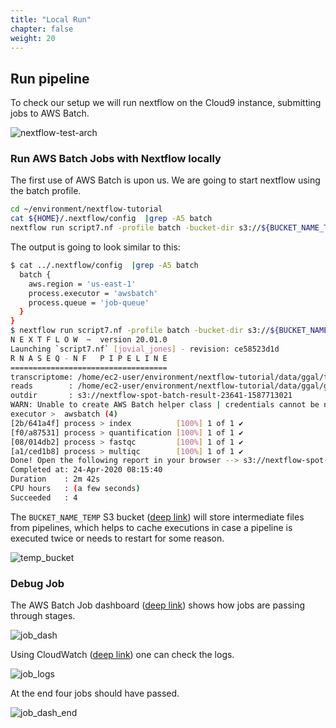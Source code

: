 ```yaml
---
title: "Local Run"
chapter: false
weight: 20
---
```


## Run pipeline

To check our setup we will run nextflow on the Cloud9 instance, submitting jobs to AWS Batch.

![nextflow-test-arch](/images/nextflow-on-aws-batch/nextflow202/nextflow-test-arch.png)

### Run AWS Batch Jobs with Nextflow locally

The first use of AWS Batch is upon us. We are going to start nextflow using the batch profile.

```bash
cd ~/environment/nextflow-tutorial
cat ${HOME}/.nextflow/config  |grep -A5 batch
nextflow run script7.nf -profile batch -bucket-dir s3://${BUCKET_NAME_TEMP} --outdir=s3://${BUCKET_NAME_RESULTS}/batch
```

The output is going to look similar to this:

```bash
$ cat ../.nextflow/config  |grep -A5 batch
  batch {
    aws.region = 'us-east-1'
    process.executor = 'awsbatch'
    process.queue = 'job-queue'
  }
}
$ nextflow run script7.nf -profile batch -bucket-dir s3://${BUCKET_NAME_TEMP} --outdir=s3://${BUCKET_NAME_RESULTS}/batch
N E X T F L O W  ~  version 20.01.0
Launching `script7.nf` [jovial_jones] - revision: ce58523d1d
R N A S E Q - N F   P I P E L I N E
===================================
transcriptome: /home/ec2-user/environment/nextflow-tutorial/data/ggal/transcriptome.fa
reads        : /home/ec2-user/environment/nextflow-tutorial/data/ggal/gut_{1,2}.fq
outdir       : s3://nextflow-spot-batch-result-23641-1587713021
WARN: Unable to create AWS Batch helper class | credentials cannot be null
executor >  awsbatch (4)
[2b/641a4f] process > index          [100%] 1 of 1 ✔
[f0/a87531] process > quantification [100%] 1 of 1 ✔
[08/014db2] process > fastqc         [100%] 1 of 1 ✔
[a1/ced1b8] process > multiqc        [100%] 1 of 1 ✔
Done! Open the following report in your browser --> s3://nextflow-spot-batch-result-23641-1587713021/batch/multiqc_report.html
Completed at: 24-Apr-2020 08:15:40
Duration    : 2m 42s
CPU hours   : (a few seconds)
Succeeded   : 4
```

The `BUCKET_NAME_TEMP` S3 bucket ([deep link](https://s3.console.aws.amazon.com/s3/home)) will store intermediate files from pipelines, which helps to cache executions in case a pipeline is executed twice or needs to restart for some reason.

![temp_bucket](/images/nextflow-on-aws-batch/nextflow202/temp_bucket.png)

### Debug Job

The AWS Batch Job dashboard ([deep link](https://console.aws.amazon.com/batch/home)) shows how jobs are passing through stages.

![job_dash](/images/nextflow-on-aws-batch/nextflow202/job_dash.png)

Using CloudWatch ([deep link](https://console.aws.amazon.com/cloudwatch/home#logStream:group=/aws/batch/job)) one can check the logs.

![job_logs](/images/nextflow-on-aws-batch/nextflow202/job_logs.png)

At the end four jobs should have passed.

![job_dash_end](/images/nextflow-on-aws-batch/nextflow202/job_dash_end.png)
